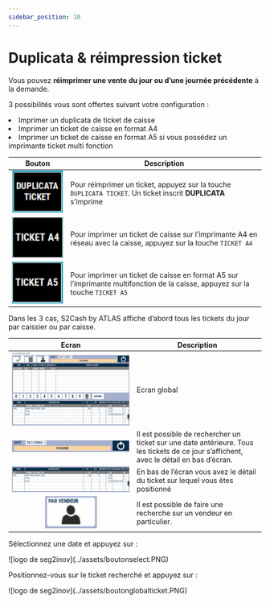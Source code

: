 ```yaml
---
sidebar_position: 10
---
```

# Duplicata & réimpression ticket 

Vous pouvez **réimprimer une vente du jour ou d’une journée précédente** à la demande.


3 possibilités vous sont offertes suivant votre configuration :

<li> Imprimer un duplicata de ticket de caisse </li>

<li> Imprimer un ticket de caisse en format A4 </li>

<li> Imprimer un ticket de caisse en format A5 si vous possédez un imprimante ticket multi fonction  </li> 



| Bouton | Description | 
|:-----------:|-----------|
|![logo de seg2inov](../assets/buttonduplicataticket.PNG)| Pour réimprimer un ticket, appuyez sur la touche ```DUPLICATA TICKET```. Un ticket inscrit **DUPLICATA** s’imprime |
|![logo de seg2inov](../assets/ticketA4.PNG)| Pour imprimer un ticket de caisse sur l’imprimante A4 en réseau avec la caisse, appuyez sur la touche ```TICKET A4```|
|![logo de seg2inov](../assets/ticketA5.PNG)|Pour imprimer un ticket de caisse en format A5 sur l’imprimante multifonction de la caisse, appuyez sur la touche ```TICKET A5```|

Dans les 3 cas, S2Cash by ATLAS affiche d’abord tous les tickets du jour par caissier ou par caisse.

| Ecran | Description | 
|:-----------:|-----------|
|![logo de seg2inov](../assets/historique%20des%20tickets.PNG)| Ecran global |
|![logo de seg2inov](../assets/date.PNG)|Il est possible de rechercher un ticket sur une date antérieure. Tous les tickets de ce jour s’affichent, avec le détail en bas d’écran. |
|![logo de seg2inov](../assets/designation.PNG)|En bas de l’écran vous avez le détail du ticket sur lequel vous êtes positionné|
|![logo de seg2inov](../assets/parvendeur.PNG)|Il est possible de faire une recherche sur un vendeur en particulier.|



Sélectionnez une date et appuyez sur :


<div className="contenaireImg">
    ![logo de seg2inov](../assets/boutonselect.PNG)
</div>


Positionnez-vous sur le ticket recherché et appuyez sur :


<div className="contenaireImg">
    ![logo de seg2inov](../assets/boutonglobalticket.PNG)
</div>
